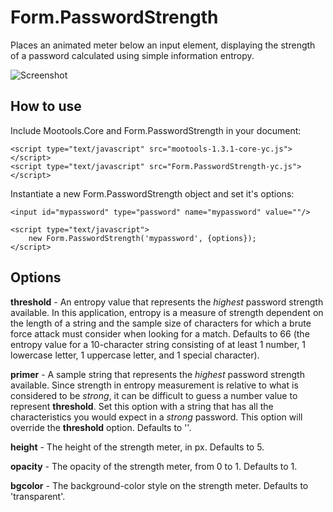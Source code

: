 Form.PasswordStrength
=====================

Places an animated meter below an input element, displaying the strength of a password calculated using simple information entropy.

![Screenshot](http://nak5ive.github.com/Form.PasswordStrength/screenshot.png)


How to use
----------

Include Mootools.Core and Form.PasswordStrength in your document:

	<script type="text/javascript" src="mootools-1.3.1-core-yc.js"></script>
	<script type="text/javascript" src="Form.PasswordStrength-yc.js"></script>

Instantiate a new Form.PasswordStrength object and set it's options:

	<input id="mypassword" type="password" name="mypassword" value=""/>
	
	<script type="text/javascript">
		new Form.PasswordStrength('mypassword', {options});
	</script>


Options
-------

**threshold** - An entropy value that represents the *highest* password strength available. In this application, entropy is a measure of strength dependent on the length of a string and the sample size of characters for which a brute force attack must consider when looking for a match. Defaults to 66 (the entropy value for a 10-character string consisting of at least 1 number, 1 lowercase letter, 1 uppercase letter, and 1 special character).

**primer** - A sample string that represents the *highest* password strength available. Since strength in entropy measurement is relative to what is considered to be *strong*, it can be difficult to guess a number value to represent **threshold**. Set this option with a string that has all the characteristics you would expect in a *strong* password. This option will override the **threshold** option. Defaults to ''.

**height** - The height of the strength meter, in px. Defaults to 5.

**opacity** - The opacity of the strength meter, from 0 to 1. Defaults to 1.

**bgcolor** - The background-color style on the strength meter. Defaults to 'transparent'.
